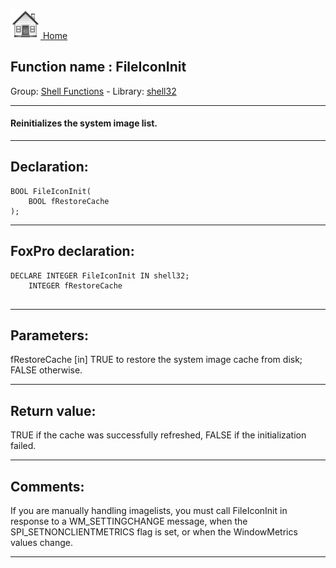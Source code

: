 [<img src="../../images/home.png"> Home ](https://github.com/VFPX/Win32API)  

## Function name : FileIconInit
Group: [Shell Functions](../../functions_group.md#Shell_Functions)  -  Library: [shell32](../../libraries.md#shell32)  
***  


#### Reinitializes the system image list.
***  


## Declaration:
```foxpro  
BOOL FileIconInit(
	BOOL fRestoreCache
);  
```  
***  


## FoxPro declaration:
```foxpro  
DECLARE INTEGER FileIconInit IN shell32;
	INTEGER fRestoreCache
  
```  
***  


## Parameters:
fRestoreCache
[in] TRUE to restore the system image cache from disk; FALSE otherwise.  
***  


## Return value:
TRUE if the cache was successfully refreshed, FALSE if the initialization failed.
  
***  


## Comments:
If you are manually handling imagelists, you must call FileIconInit in response to a WM_SETTINGCHANGE message, when the SPI_SETNONCLIENTMETRICS flag is set, or when the WindowMetrics values change.  
  
***  

